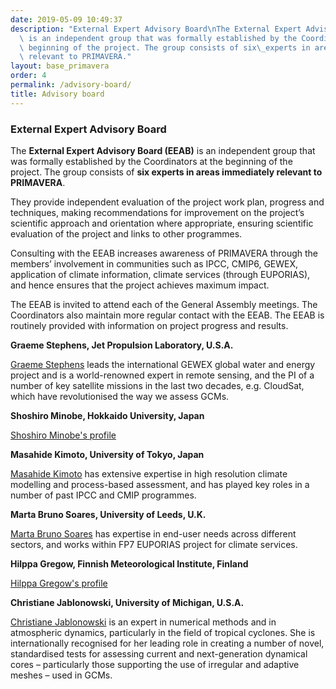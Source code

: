 ```yaml
---
date: 2019-05-09 10:49:37
description: "External Expert Advisory Board\nThe External Expert Advisory Board (EEAB)\
  \ is an independent group that was formally established by the Coordinators at the\
  \ beginning of the project. The group consists of six\_experts in areas immediately\
  \ relevant to PRIMAVERA."
layout: base_primavera
order: 4
permalink: /advisory-board/
title: Advisory board
---
```


<h3>External Expert Advisory Board</h3>
<p>The <strong>External Expert Advisory Board (EEAB)</strong> is an independent group that was formally established by the Coordinators at the beginning of the project. The group consists of <strong>six experts in areas immediately relevant to PRIMAVERA</strong>.</p>
<p>They provide independent evaluation of the project work plan, progress and techniques, making recommendations for improvement on the project’s scientific approach and orientation where appropriate, ensuring scientific evaluation of the project and links to other programmes.</p>
<p>Consulting with the EEAB increases awareness of PRIMAVERA through the members’ involvement in communities such as IPCC, CMIP6, GEWEX, application of climate information, climate services (through EUPORIAS), and hence ensures that the project achieves maximum impact.</p>
<p>The EEAB is invited to attend each of the General Assembly meetings. The Coordinators also maintain more regular contact with the EEAB. The EEAB is routinely provided with information on project progress and results.</p>
<p><strong>Graeme Stephens, Jet Propulsion Laboratory, U.S.A.</strong></p>
<p><a href="https://science.jpl.nasa.gov/people/Stephens/">Graeme Stephens</a> leads the international GEWEX global water and energy project and is a world-renowned expert in remote sensing, and the PI of a number of key satellite missions in the last two decades, e.g. CloudSat, which have revolutionised the way we assess GCMs.</p>
<p><strong>Shoshiro Minobe, Hokkaido University, Japan</strong></p>
<p><a href="https://www.sci.hokudai.ac.jp/~minobe/vitae.html">Shoshiro Minobe's profile</a></p>
<p><strong>Masahide Kimoto, University of Tokyo, Japan</strong></p>
<p><a href="https://www.u-tokyo.ac.jp/focus/en/people/people001561.html">Masahide Kimoto</a> has extensive expertise in high resolution climate modelling and process-based assessment, and has played key roles in a number of past IPCC and CMIP programmes.</p>
<p><strong>Marta Bruno Soares, University of Leeds, U.K.</strong></p>
<p><a href="https://environment.leeds.ac.uk/see/staff/1182/dr-marta-bruno-soares">Marta Bruno Soares</a> has expertise in end-user needs across different sectors, and works within FP7 EUPORIAS project for climate services.</p>
<p><strong>Hilppa Gregow, Finnish Meteorological Institute, Finland</strong></p>
<p><a href="https://en.ilmatieteenlaitos.fi/cv-hilppa-gregow">Hilppa Gregow's profile</a></p>
<p><strong>Christiane Jablonowski, University of Michigan, U.S.A.</strong></p>
<p><a href="http://www-personal.umich.edu/~cjablono/">Christiane Jablonowski</a> is an expert in numerical methods and in atmospheric dynamics, particularly in the field of tropical cyclones. She is internationally recognised for her leading role in creating a number of novel, standardised tests for assessing current and next-generation dynamical cores – particularly those supporting the use of irregular and adaptive meshes – used in GCMs.</p>
